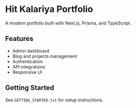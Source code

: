# Hit Kalariya Portfolio

A modern portfolio built with Next.js, Prisma, and TypeScript.

## Features
- Admin dashboard
- Blog and projects management
- Authentication
- API integrations
- Responsive UI

## Getting Started
See `GETTING_STARTED.txt` for setup instructions.
